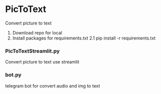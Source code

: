 # PicToText
Convert picture to text
1. Download repo for local
2. Install packages for requirements.txt
   2.1 pip install -r requirements.txt

### PicToTextStreamlit.py
Convert picture to text use streamlit

### bot.py
telegram bot for convert audio and img to text